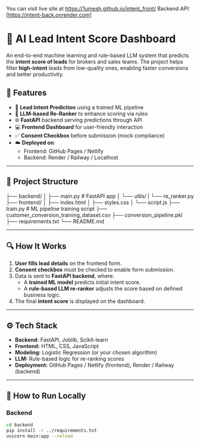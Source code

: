 You can visit live site at https://1umesh.github.io/intent_front/
 Backend API: [https://intent-back.onrender.com]
# 🧠 AI Lead Intent Score Dashboard

An end-to-end machine learning and rule-based LLM system that predicts the **intent score of leads** for brokers and sales teams. The project helps filter **high-intent** leads from low-quality ones, enabling faster conversions and better productivity.

## 🚀 Features

- 🎯 **Lead Intent Prediction** using a trained ML pipeline
- 🧠 **LLM-based Re-Ranker** to enhance scoring via rules
- 🌐 **FastAPI** backend serving predictions through API
- 💻 **Frontend Dashboard** for user-friendly interaction
- ✅ **Consent Checkbox** before submission (mock compliance)
- ☁️ **Deployed on**:
  - Frontend: GitHub Pages / Netlify
  - Backend: Render / Railway / Localhost

---

## 📁 Project Structure
├── backend/
│   ├── main.py              # FastAPI app
│   └── utils/
|       └── re_ranker.py 
├── frontend/
│   ├── index.html
│   ├── styles.css
│   └── script.js
├── train.py                 # ML pipeline training script
├── customer_conversion_training_dataset.csv
├── conversion_pipeline.pkl
├── requirements.txt
└── README.md

---

## 🔍 How It Works

1. **User fills lead details** on the frontend form.
2. **Consent checkbox** must be checked to enable form submission.
3. Data is sent to **FastAPI backend**, where:
   - A **trained ML model** predicts initial intent score.
   - A **rule-based LLM re-ranker** adjusts the score based on defined business logic.
4. The final **intent score** is displayed on the dashboard.

---

## ⚙️ Tech Stack

- **Backend:** FastAPI, Joblib, Scikit-learn
- **Frontend:** HTML, CSS, JavaScript
- **Modeling:** Logistic Regression (or your chosen algorithm)
- **LLM:** Rule-based logic for re-ranking scores
- **Deployment:** GitHub Pages / Netlify (frontend), Render / Railway (backend)

---

## 🧪 How to Run Locally

### Backend

```bash
cd backend
pip install -r ../requirements.txt
uvicorn main:app --reload
